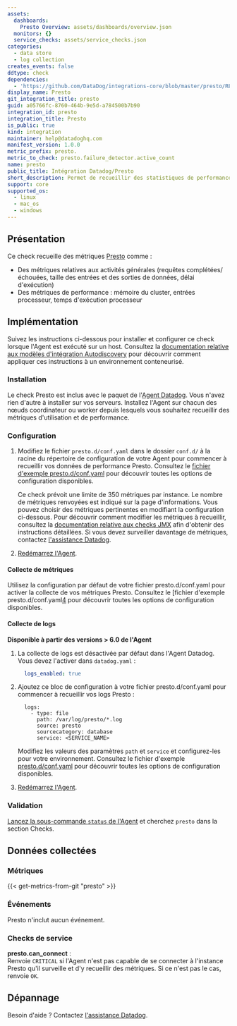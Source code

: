 ```yaml
---
assets:
  dashboards:
    Presto Overview: assets/dashboards/overview.json
  monitors: {}
  service_checks: assets/service_checks.json
categories:
  - data store
  - log collection
creates_events: false
ddtype: check
dependencies:
  - 'https://github.com/DataDog/integrations-core/blob/master/presto/README.md'
display_name: Presto
git_integration_title: presto
guid: a05766fc-8760-464b-9e5d-a784500b7b90
integration_id: presto
integration_title: Presto
is_public: true
kind: integration
maintainer: help@datadoghq.com
manifest_version: 1.0.0
metric_prefix: presto.
metric_to_check: presto.failure_detector.active_count
name: presto
public_title: Intégration Datadog/Presto
short_description: Permet de recueillir des statistiques de performance et d'utilisation sur le cluster PrestoSQL et bien plus encore.
support: core
supported_os:
  - linux
  - mac_os
  - windows
---
```

## Présentation

Ce check recueille des métriques [Presto][1] comme :

* Des métriques relatives aux activités générales (requêtes complétées/échouées, taille des entrées et des sorties de données, délai d'exécution)
* Des métriques de performance : mémoire du cluster, entrées processeur, temps d'exécution processeur

## Implémentation

Suivez les instructions ci-dessous pour installer et configurer ce check lorsque l'Agent est exécuté sur un host. Consultez la [documentation relative aux modèles d'intégration Autodiscovery][2] pour découvrir comment appliquer ces instructions à un environnement conteneurisé.

### Installation

Le check Presto est inclus avec le paquet de l'[Agent Datadog][3].
Vous n'avez rien d'autre à installer sur vos serveurs. Installez l'Agent sur chacun des nœuds coordinateur ou worker depuis lesquels vous souhaitez recueillir des métriques d'utilisation et de performance.

### Configuration

1. Modifiez le fichier `presto.d/conf.yaml` dans le dossier `conf.d/` à la racine du
   répertoire de configuration de votre Agent pour commencer à recueillir vos données de performance Presto.
   Consultez le [fichier d'exemple presto.d/conf.yaml][4] pour découvrir toutes les options de configuration disponibles.

    Ce check prévoit une limite de 350 métriques par instance. Le nombre de métriques renvoyées est indiqué sur la page d'informations. 
    Vous pouvez choisir des métriques pertinentes en modifiant la configuration ci-dessous.
    Pour découvrir comment modifier les métriques à recueillir, consultez la [documentation relative aux checks JMX][5] afin d'obtenir des instructions détaillées.
    Si vous devez surveiller davantage de métriques, contactez [l'assistance Datadog][6].

2. [Redémarrez l'Agent][7].

#### Collecte de métriques

Utilisez la configuration par défaut de votre fichier presto.d/conf.yaml pour activer la collecte de vos métriques Presto. Consultez le [fichier d'exemple presto.d/conf.yaml[4] pour découvrir toutes les options de configuration disponibles.

#### Collecte de logs

**Disponible à partir des versions > 6.0 de l'Agent**

1. La collecte de logs est désactivée par défaut dans l'Agent Datadog. Vous devez l'activer dans `datadog.yaml` :

    ```yaml
      logs_enabled: true
    ```

2. Ajoutez ce bloc de configuration à votre fichier presto.d/conf.yaml pour commencer à recueillir vos logs Presto :

    ```
      logs:
        - type: file
          path: /var/log/presto/*.log
          source: presto
          sourcecategory: database
          service: <SERVICE_NAME>
    ```

    Modifiez les valeurs des paramètres `path` et `service` et configurez-les pour votre environnement. Consultez le fichier d'exemple [presto.d/conf.yaml][4] pour découvrir toutes les options de configuration disponibles.

3. [Redémarrez l'Agent][7].

### Validation

[Lancez la sous-commande `status` de l'Agent][8] et cherchez `presto` dans la section Checks.

## Données collectées

### Métriques
{{< get-metrics-from-git "presto" >}}


### Événements

Presto n'inclut aucun événement.

### Checks de service

**presto.can_connect** :<br>
Renvoie `CRITICAL` si l'Agent n'est pas capable de se connecter à l'instance Presto qu'il surveille et d'y recueillir des métriques. Si ce n'est pas le cas, renvoie `OK`.

## Dépannage

Besoin d'aide ? Contactez [l'assistance Datadog][6].


[1]: https://docs.datadoghq.com/fr/integrations/presto
[2]: https://docs.datadoghq.com/fr/agent/autodiscovery/integrations
[3]: https://app.datadoghq.com/account/settings#agent
[4]: https://github.com/DataDog/integrations-core/blob/master/presto/datadog_checks/presto/data/conf.yaml.example
[5]: https://docs.datadoghq.com/fr/integrations/java
[6]: https://docs.datadoghq.com/fr/help
[7]: https://docs.datadoghq.com/fr/agent/guide/agent-commands/#start-stop-and-restart-the-agent
[8]: https://docs.datadoghq.com/fr/agent/guide/agent-commands/#agent-status-and-information
[9]: https://github.com/DataDog/integrations-core/blob/master/presto/metadata.csv


